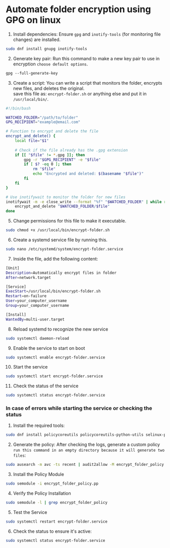 # Automate folder encryption using GPG on linux

1. Install dependencies: Ensure `gpg` and `inotify-tools` (for monitoring file changes) are installed.
```bash
sudo dnf install gnupg inotify-tools
```

2. Generate key pair: Run this command to make a new key pair to use in encryption `choose default options`.
```bash
‫gpg ‪--full-generate-key
```

3. Create a script: You can write a script that monitors the folder, encrypts new files, and deletes the original.\
save this file as: `encrypt-folder.sh` or anything else and put it in `/usr/local/bin/`.
```bash
#!/bin/bash

WATCHED_FOLDER="/path/to/folder"
GPG_RECIPIENT="example@email.com"

# Function to encrypt and delete the file
encrypt_and_delete() {
    local file="$1"
    
    # Check if the file already has the .gpg extension
    if [[ "$file" != *.gpg ]]; then
        gpg -r "$GPG_RECIPIENT" -e "$file"
        if [ $? -eq 0 ]; then
            rm "$file"
            echo "Encrypted and deleted: $(basename "$file")"
        fi
    fi
}

# Use inotifywait to monitor the folder for new files
inotifywait -m -e close_write --format "%f" "$WATCHED_FOLDER" | while read file; do
    encrypt_and_delete "$WATCHED_FOLDER/$file"
done
```

5. Change permissions for this file to make it executable.
```bash
sudo chmod +x /usr/local/bin/encrypt-folder.sh
```

6. Create a systemd service file by running this.
```bash
sudo nano /etc/systemd/system/encrypt-folder.service
```

7. Inside the file, add the following content:
```bash
[Unit]
Description=Automatically encrypt files in folder
After=network.target

[Service]
ExecStart=/usr/local/bin/encrypt-folder.sh
Restart=on-failure
User=your_computer_username
Group=your_computer_username

[Install]
WantedBy=multi-user.target
```

8. Reload systemd to recognize the new service
```bash
sudo systemctl daemon-reload
```

9. Enable the service to start on boot
```bash
sudo systemctl enable encrypt-folder.service
```

10. Start the service
```bash
sudo systemctl start encrypt-folder.service
```

11. Check the status of the service
```bash
sudo systemctl status encrypt-folder.service
```

### In case of errors while starting the service or checking the status

1. Install the required tools:
```bash
sudo dnf install policycoreutils policycoreutils-python-utils selinux-policy-devel
```

2. Generate the policy: After checking the logs, generate a custom policy `run this command in an empty directory because it will generate two files`:
```bash
sudo ausearch -m avc -ts recent | audit2allow -M encrypt_folder_policy
```

3. Install the Policy Module
```bash
sudo semodule -i encrypt_folder_policy.pp
```

4. Verify the Policy Installation
```bash
sudo semodule -l | grep encrypt_folder_policy
```

5. Test the Service
```bash
sudo systemctl restart encrypt-folder.service
```

6. Check the status to ensure it's active:
```bash
sudo systemctl status encrypt-folder.service
```